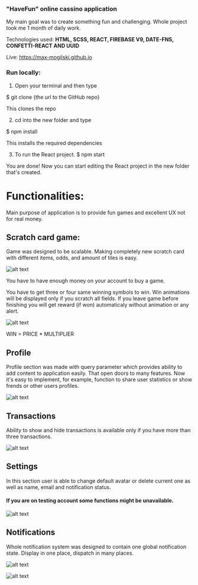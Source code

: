 ### "HaveFun" online cassino application

My main goal was to create something fun and challenging.
Whole project took me 1 month of daily work.

Technologies used: **HTML, SCSS, REACT, FIREBASE V9, DATE-FNS, CONFETTI-REACT AND UUID**

Live: https://max-mogilski.github.io

### Run locally:

1. Open your terminal and then type

$ git clone {the url to the GitHub repo}

This clones the repo

2. cd into the new folder and type

$ npm install

This installs the required dependencies

3. To run the React project.
$ npm start

You are done! Now you can start editing the React project in the new folder that's created.

# Functionalities:

Main purpose of application is to provide fun games and excellent UX not for real money.

## Scratch card game:
Game was designed to be scalable. Making completely new scratch card with different items, odds, and amount of tiles is easy.

![alt text](https://i.ibb.co/wppym0B/Zrzut-ekranu-2022-10-2-o-02-39-15.png)

You have to have enough money on your account to buy a game.

You have to get three or four same winning symbols to win.
Win animations will be displayed only if you scratch all fields.
If you leave game before finishing you will get reward (if won) automaticaly without animation or any alert.

![alt text](https://i.ibb.co/k2pfYd2/ezgif-com-gif-maker.gif)

WIN = PRICE * MULTIPLIER

## Profile

Profile section was made with query parameter which provides ability to add content to application easily.
That open doors to many features. Now it's easy to implement, for example, function to share user statistics or show frends or other users profiles.

![alt text](https://i.ibb.co/GcD8SP8/Zrzut-ekranu-2022-10-2-o-03-17-06.png)

## Transactions

Ability to show and hide transactions is available only if you have more than three transactions.

![alt text](https://i.ibb.co/7XdT0hw/Zrzut-ekranu-2022-10-2-o-03-23-13.png)

## Settings

In this section user is able to change default avatar or delete current one as well as name, email and notification status.

#### If you are on testing account some functions might be unavailable.

![alt text](https://i.ibb.co/H4MSMYF/Zrzut-ekranu-2022-10-2-o-03-31-26.png)

## Notifications

Whole notification system was designed to contain one global notification state.
Display in one place, dispatch in many places.

![alt text](https://i.ibb.co/yXHVgYB/ezgif-com-gif-maker.gif)

![alt text](https://i.ibb.co/Yd9Sw5J/ezgif-com-gif-maker.gif)
